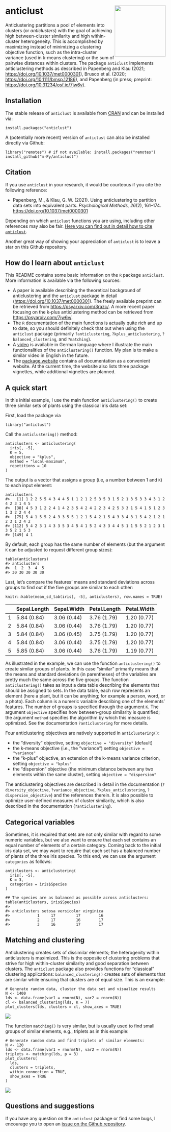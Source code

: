 # anticlust <a href='https://m-py.github.io/anticlust/'><img src='man/figures/anticlustStickerV1-0.svg' style="float:right; height:160px" /></a>

Anticlustering partitions a pool of elements into clusters (or
*anticlusters*) with the goal of achieving high between-cluster
similarity and high within-cluster heterogeneity. This is accomplished
by maximizing instead of minimizing a clustering objective function,
such as the intra-cluster variance (used in k-means clustering) or the
sum of pairwise distances within clusters. The package `anticlust`
implements anticlustering methods as described in Papenberg and Klau
(2021; <https://doi.org/10.1037/met0000301>), Brusco et al. (2020;
<https://doi.org/10.1111/bmsp.12186>), and Papenberg (in press;
preprint: <https://doi.org/10.31234/osf.io/7jw6v>).

## Installation

The stable release of `anticlust` is available from
[CRAN](https://CRAN.R-project.org/package=anticlust) and can be
installed via:

    install.packages("anticlust")

A (potentially more recent) version of `anticlust` can also be installed
directly via Github:

    library("remotes") # if not available: install.packages("remotes")
    install_github("m-Py/anticlust")

## Citation

If you use `anticlust` in your research, it would be courteous if you
cite the following reference:

-   Papenberg, M., & Klau, G. W. (2021). Using anticlustering to
    partition data sets into equivalent parts. *Psychological Methods,
    26*(2), 161–174. <https://doi.org/10.1037/met0000301>

Depending on which `anticlust` functions you are using, including other
references may also be fair. [Here you can find out in detail how to
cite `anticlust`](HOW_TO_CITE_ANTICLUST.md).

Another great way of showing your appreciation of `anticlust` is to
leave a star on this Github repository.

## How do I learn about `anticlust`

This README contains some basic information on the `R` package
`anticlust`. More information is available via the following sources:

-   A paper is available describing the theoretical background of
    anticlustering and the `anticlust` package in detail
    (<https://doi.org/10.1037/met0000301>). The freely available
    preprint can be retrieved from <https://psyarxiv.com/3razc/>. A more
    recent paper focusing on the k-plus anticlustering method can be
    retrieved from <https://psyarxiv.com/7jw6v/>.
-   The `R` documentation of the main functions is actually quite rich
    and up to date, so you should definitely check that out when using
    the `anticlust` package (primarily `?anticlustering`,
    `?kplus_anticlustering`, `?balanced_clustering`, and `?matching`).
-   A [video](https://youtu.be/YGrhSmi1oA8) is available in German
    language where I illustrate the main functionalities of the
    `anticlustering()` function. My plan is to make a similar video in
    English in the future.
-   The [package website](https://m-py.github.io/anticlust/) contains
    all documentation as a convenient website. At the current time, the
    website also lists three package vignettes, while additional
    vignettes are planned.

## A quick start

In this initial example, I use the main function `anticlustering()` to
create three similar sets of plants using the classical iris data set:

First, load the package via

    library("anticlust")

Call the `anticlustering()` method:

    anticlusters <- anticlustering(
      iris[, -5],
      K = 5,
      objective = "kplus",
      method = "local-maximum",
      repetitions = 10
    )

The output is a vector that assigns a group (i.e, a number between 1 and
`K`) to each input element:

    anticlusters
    #>   [1] 1 2 2 5 5 4 3 4 4 5 1 1 2 1 2 5 3 5 3 1 5 2 1 3 5 3 3 4 3 1 2 4 2 3 1 4 5
    #>  [38] 4 5 3 1 2 2 4 1 4 2 3 5 4 2 4 2 2 3 4 2 5 3 3 1 5 4 1 5 1 2 3 1 3 2 2 4 4
    #>  [75] 5 4 1 5 5 2 4 3 3 5 5 1 2 1 5 4 2 1 5 4 3 3 4 3 1 5 4 2 1 2 1 2 3 1 2 4 2
    #> [112] 5 4 2 3 1 4 3 3 5 3 4 5 4 1 5 2 4 3 3 4 4 5 1 1 5 5 2 1 2 3 1 3 5 2 1 5 3
    #> [149] 4 1

By default, each group has the same number of elements (but the argument
`K` can be adjusted to request different group sizes):

    table(anticlusters)
    #> anticlusters
    #>  1  2  3  4  5 
    #> 30 30 30 30 30

Last, let’s compare the features’ means and standard deviations across
groups to find out if the five groups are similar to each other:

    knitr::kable(mean_sd_tab(iris[, -5], anticlusters), row.names = TRUE)

<table>
<thead>
<tr class="header">
<th style="text-align: left;"></th>
<th style="text-align: left;">Sepal.Length</th>
<th style="text-align: left;">Sepal.Width</th>
<th style="text-align: left;">Petal.Length</th>
<th style="text-align: left;">Petal.Width</th>
</tr>
</thead>
<tbody>
<tr class="odd">
<td style="text-align: left;">1</td>
<td style="text-align: left;">5.84 (0.84)</td>
<td style="text-align: left;">3.06 (0.44)</td>
<td style="text-align: left;">3.76 (1.79)</td>
<td style="text-align: left;">1.20 (0.77)</td>
</tr>
<tr class="even">
<td style="text-align: left;">2</td>
<td style="text-align: left;">5.84 (0.84)</td>
<td style="text-align: left;">3.06 (0.44)</td>
<td style="text-align: left;">3.76 (1.79)</td>
<td style="text-align: left;">1.20 (0.77)</td>
</tr>
<tr class="odd">
<td style="text-align: left;">3</td>
<td style="text-align: left;">5.84 (0.84)</td>
<td style="text-align: left;">3.06 (0.45)</td>
<td style="text-align: left;">3.75 (1.79)</td>
<td style="text-align: left;">1.20 (0.77)</td>
</tr>
<tr class="even">
<td style="text-align: left;">4</td>
<td style="text-align: left;">5.84 (0.84)</td>
<td style="text-align: left;">3.06 (0.44)</td>
<td style="text-align: left;">3.75 (1.79)</td>
<td style="text-align: left;">1.20 (0.77)</td>
</tr>
<tr class="odd">
<td style="text-align: left;">5</td>
<td style="text-align: left;">5.85 (0.84)</td>
<td style="text-align: left;">3.06 (0.44)</td>
<td style="text-align: left;">3.76 (1.79)</td>
<td style="text-align: left;">1.19 (0.77)</td>
</tr>
</tbody>
</table>

As illustrated in the example, we can use the function
`anticlustering()` to create similar groups of plants. In this case
“similar” primarily means that the means and standard deviations (in
parentheses) of the variables are pretty much the same across the five
groups. The function `anticlustering()` takes as input a data table
describing the elements that should be assigned to sets. In the data
table, each row represents an element (here a plant, but it can be
anything; for example a person, word, or a photo). Each column is a
numeric variable describing one of the elements’ features. The number of
groups is specified through the argument `K`. The argument `objective`
specifies how between-group similarity is quantified; the argument
`method` specifies the algorithm by which this measure is optimized. See
the documentation `?anticlustering` for more details.

Four anticlustering objectives are natively supported in
`anticlustering()`:

-   the “diversity” objective, setting `objective = "diversity"`
    (default)
-   the k-means objective (i.e., the “variance”) setting
    `objective = "variance"`
-   the “k-plus” objective, an extension of the k-means variance
    criterion, setting `objective = "kplus"`
-   the “dispersion” objective (the minimum distance between any two
    elements within the same cluster), setting
    `objective = "dispersion"`

The anticlustering objectives are described in detail in the
documentation (`?diversity_objective`, `?variance_objective`,
`?kplus_anticlustering`, `?dispersion_objective`) and the references
therein. It is also possible to optimize user-defined measures of
cluster similarity, which is also described in the documentation
(`?anticlustering`).

## Categorical variables

Sometimes, it is required that sets are not only similar with regard to
some numeric variables, but we also want to ensure that each set
contains an equal number of elements of a certain category. Coming back
to the initial iris data set, we may want to require that each set has a
balanced number of plants of the three iris species. To this end, we can
use the argument `categories` as follows:

    anticlusters <- anticlustering(
      iris[, -5],
      K = 3,
      categories = iris$Species
    )

    ## The species are as balanced as possible across anticlusters:
    table(anticlusters, iris$Species)
    #>             
    #> anticlusters setosa versicolor virginica
    #>            1     17         17        16
    #>            2     17         16        17
    #>            3     16         17        17

## Matching and clustering

Anticlustering creates sets of dissimilar elements; the heterogenity
within anticlusters is maximized. This is the opposite of clustering
problems that strive for high within-cluster similarity and good
separation between clusters. The `anticlust` package also provides
functions for “classical” clustering applications:
`balanced_clustering()` creates sets of elements that are similar while
ensuring that clusters are of equal size. This is an example:

    # Generate random data, cluster the data set and visualize results
    N <- 1400
    lds <- data.frame(var1 = rnorm(N), var2 = rnorm(N))
    cl <- balanced_clustering(lds, K = 7)
    plot_clusters(lds, clusters = cl, show_axes = TRUE)

<img src="man/figures/clustering-1.png" style="display: block; margin: auto;" />

The function `matching()` is very similar, but is usually used to find
small groups of similar elements, e.g., triplets as in this example:

    # Generate random data and find triplets of similar elements:
    N <- 120
    lds <- data.frame(var1 = rnorm(N), var2 = rnorm(N))
    triplets <- matching(lds, p = 3)
    plot_clusters(
      lds,
      clusters = triplets,
      within_connection = TRUE,
      show_axes = TRUE
    )

<img src="man/figures/matching-1.png" style="display: block; margin: auto;" />

## Questions and suggestions

If you have any question on the `anticlust` package or find some bugs, I
encourage you to open an [issue on the Github
repository](https://github.com/m-Py/anticlust/issues).
